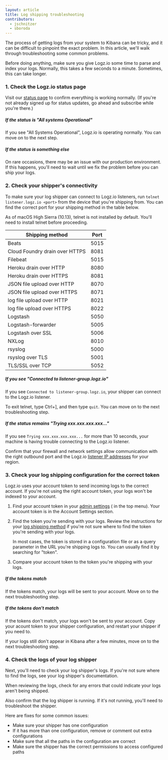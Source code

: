 ```yaml
---
layout: article
title: Log shipping troubleshooting
contributors:
  - jschnitzer
  - sboroda
---
```


The process of getting logs from your system to Kibana can be tricky, and it can be difficult to pinpoint the exact problem. In this article, we'll walk through troubleshooting some common problems.

Before doing anything, make sure you give Logz.io some time to parse and index your logs. Normally, this takes a few seconds to a minute. Sometimes, this can take longer.

<div class="accordion">

### 1. Check the Logz.io status page

<div>

Visit our [status page](http://status.logz.io/) to confirm everything is working normally. (If you're not already signed up for status updates, go ahead and subscribe while you're there.)

##### If the status is "All systems Operational" 

If you see "All Systems Operational", Logz.io is operating normally. You can move on to the next step.

##### If the status is something else

On rare occasions, there may be an issue with our production environment. If this happens, you'll need to wait until we fix the problem before you can ship your logs.

</div>

### 2. Check your shipper's connectivity 

<div>

To make sure your log shipper can connect to Logz.io listeners, run `telnet listener.logz.io <port>` from the device that you're shipping from. You can find the correct port for your shipping method in the table below.

<div class="info-box note">
  As of macOS High Sierra (10.13), telnet is not installed by default. You'll need to install telnet before proceeding.
</div>

| Shipping method                         | Port |
|-----------------------------------------|------|
| Beats                                   | 5015 |
| Cloud Foundry drain over HTTPS          | 8081 |
| Filebeat                                | 5015 |
| Heroku drain over HTTP                  | 8080 |
| Heroku drain over HTTPS                 | 8081 |
| JSON file upload over HTTP              | 8070 |
| JSON file upload over HTTPS             | 8071 |
| log file upload over HTTP               | 8021 |
| log file upload over HTTPS              | 8022 |
| Logstash                                | 5050 |
| Logstash-forwarder                      | 5005 |
| Logstash over SSL                       | 5006 |
| NXLog                                   | 8010 |
| rsyslog                                 | 5000 |
| rsyslog over TLS                        | 5001 |
| TLS/SSL over TCP                        | 5052 |


##### If you see "Connected to listener-group.logz.io"

If you see `Connected to listener-group.logz.io`, your shipper can connect to the Logz.io listener.

To exit telnet, type Ctrl+], and then type `quit`. You can move on to the next troubleshooting step.

##### If the status remains "Trying xxx.xxx.xxx.xxx..."

If you see `Trying xxx.xxx.xxx.xxx...` for more than 10 seconds, your machine is having trouble connecting to the Logz.io listener.

Confirm that your firewall and network settings allow communication with the right outbound port and the Logz.io [listener IP addresses]({{site.baseurl}}/user-guide/log-shipping/listener-ip-addresses.html) for your region.

</div>

### 3. Check your log shipping configuration for the correct token

<div>

Logz.io uses your account token to send incoming logs to the correct account. If you're not using the right account token, your logs won't be indexed to your account. 

1. Find your account token in your [admin settings](https://app.logz.io/#/dashboard/settings/general) (<i class="li li-gear"></i> in the top menu). Your account token is in the Account Settings section.

2. Find the token you're sending with your logs. Review the instructions for your [log shipping method](https://app.logz.io/#/dashboard/data-sources/) if you're not sure where to find the token you're sending with your logs. 

    <div class="info-box tip">
      In most cases, the token is stored in a configuration file or as a query parameter in the URL you're shipping logs to. You can usually find it by searching for "token".
    </div>

3. Compare your account token to the token you're shipping with your logs.

##### If the tokens match

If the tokens match, your logs will be sent to your account. Move on to the next troubleshooting step.

##### If the tokens don't match

If the tokens don't match, your logs won't be sent to your account. Copy your acount token to your shipper configuration, and restart your shipper if you need to. 

If your logs still don't appear in Kibana after a few minutes, move on to the next troubleshooting step.

</div>

### 4. Check the logs of your log shipper

<div>

Next, you'll need to check your log shipper's logs. If you're not sure where to find the logs, see your log shipper's documentation. 

When reviewing the logs, check for any errors that could indicate your logs aren't being shipped.

Also confirm that the log shipper is running. If it's not running, you'll need to troubleshoot the shipper. 

Here are fixes for some common issues:
* Make sure your shipper has one configuration 
* If it has more than one configuration, remove or comment out extra configurations
* Make sure that all the paths in the configuration are correct
* Make sure the shipper has the correct permissions to access configured paths

</div>

</div>